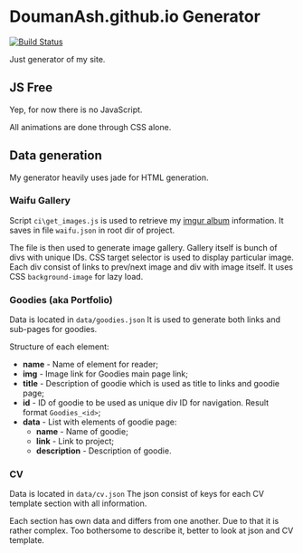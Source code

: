 # DoumanAsh.github.io Generator

[![Build Status](https://travis-ci.org/DoumanAsh/DoumanAsh.github.io.svg?branch=generator2)](https://travis-ci.org/DoumanAsh/DoumanAsh.github.io)

Just generator of my site.

## JS Free

Yep, for now there is no JavaScript.

All animations are done through CSS alone.

## Data generation

My generator heavily uses jade for HTML generation.

### Waifu Gallery

Script `ci\get_images.js` is used to retrieve my [imgur album](http://imgur.com/a/U6D9Y) information.
It saves in file `waifu.json` in root dir of project.

The file is then used to generate image gallery.
Gallery itself is bunch of divs with unique IDs.
CSS target selector is used to display particular image.
Each div consist of links to prev/next image and div with image itself.
It uses CSS `background-image` for lazy load.

### Goodies (aka Portfolio)

Data is located in `data/goodies.json`
It is used to generate both links and sub-pages for goodies.

Structure of each element:

- **name** - Name of element for reader;
- **img** - Image link for Goodies main page link;
- **title** - Description of goodie which is used as title to links and goodie page;
- **id** - ID of goodie to be used as unique div ID for navigation. Result format `Goodies_<id>`;
- **data** - List with elements of goodie page:
    - **name** - Name of goodie;
    - **link** - Link to project;
    - **description** - Description of goodie.

### CV

Data is located in `data/cv.json`
The json consist of keys for each CV template section with all information.

Each section has own data and differs from one another.
Due to that it is rather complex.
Too bothersome to describe it, better to look at json and CV template.
